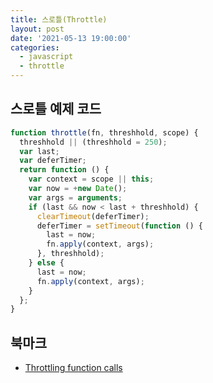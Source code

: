 ```yaml
---
title: 스로틀(Throttle)
layout: post
date: '2021-05-13 19:00:00'
categories:
  - javascript
  - throttle
---
```


## 스로틀 예제 코드

```jsx
function throttle(fn, threshhold, scope) {
  threshhold || (threshhold = 250);
  var last;
  var deferTimer;
  return function () {
    var context = scope || this;
    var now = +new Date();
    var args = arguments;
    if (last && now < last + threshhold) {
      clearTimeout(deferTimer);
      deferTimer = setTimeout(function () {
        last = now;
        fn.apply(context, args);
      }, threshhold);
    } else {
      last = now;
      fn.apply(context, args);
    }
  };
}
```

## 북마크

- [Throttling function calls](https://remysharp.com/2010/07/21/throttling-function-calls)
